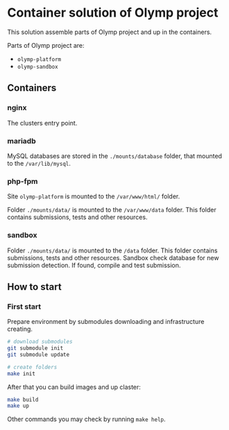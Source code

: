 # Container solution of Olymp project

This solution assemble parts of Olymp project and up in the containers.

Parts of Olymp project are:

* `olymp-platform`
* `olymp-sandbox`

## Containers

### nginx

The clusters entry point.

### mariadb

MySQL databases are stored in the `./mounts/database` folder, that mounted to the `/var/lib/mysql`.

### php-fpm

Site `olymp-platform` is mounted to the `/var/www/html/` folder.

Folder `./mounts/data/` is mounted to the `/var/www/data` folder. This folder contains submissions, tests and other resources.

### sandbox

Folder `./mounts/data/` is mounted to the `/data` folder. This folder contains submissions, tests and other resources. Sandbox check database for new submission detection. If found, compile and test submission.

## How to start

### First start

Prepare environment by submodules downloading and infrastructure creating.

```bash
# download submodules
git submodule init
git submodule update

# create folders
make init
```

After that you can build images and up claster:

```bash
make build
make up
```

Other commands you may check by running `make help`.